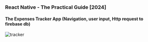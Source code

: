 ### React Native - The Practical Guide [2024]
#### The Expenses Tracker App (Navigation, user input, Http request to firebase db)
![tracker](https://github.com/javiside/react-native-tracker/assets/9012260/12b41df4-eea3-4cb0-8c4f-f8dcf01832e3)
